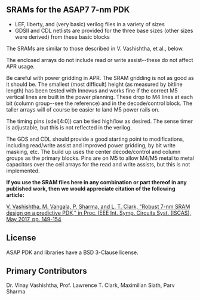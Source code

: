 ## SRAMs for the ASAP7 7-nm PDK

- LEF, liberty, and (very basic) verilog files in a variety of sizes
- GDSII and CDL netlists are provided for the three base sizes 
(other sizes were derived) from these basic blocks

The SRAMs are similar to those described in V. Vashishtha, et al., below.

The enclosed arrays do not include read or write assist--these do not affect APR usage.

Be careful with power gridding in APR. The SRAM gridding is not as good as it should be.
The smallest (most difficult) height (as measured by bitline length) has been tested with Innovus and 
works fine if the correct M5 vertical lines are built in the power planning. These drop to M4 lines at 
each bit (column group--see the reference) and in the decode/control block. The taller arrays will of course 
be easier to land M5 power rails on. 

The timing pins (sdel[4:0]) can be tied high/low as desired. The sense timer is adjustable, but this is not 
reflected in the verilog. 

The GDS and CDL should provide a good starting point to modifications, including read/write assist and
improved power gridding, by bit write masking, etc. The build up uses the center decode/control and 
column groups as the primary blocks. Pins are on M5 to allow M4/M5 metal to metal capacitors over the
cell arrays for the read and write assists, but this is not implemented.

**If you use the SRAM files here in any combination or part thereof  in any published work, then
we would appreciate citation of the following article:**

[V. Vashishtha, M. Vangala, P. Sharma, and L. T. Clark, "Robust 7-nm SRAM design on a predictive PDK,"
in Proc. IEEE Int. Symp. Circuits Syst. (ISCAS), May 2017, pp. 149-154](https://doi.org/10.1109/ISCAS.2017.8050316)

## License

ASAP PDK and libraries have a BSD 3-Clause license. 

## Primary Contributors

Dr. Vinay Vashishtha, Prof. Lawrence T. Clark, Maximilian Siath, Parv Sharma

